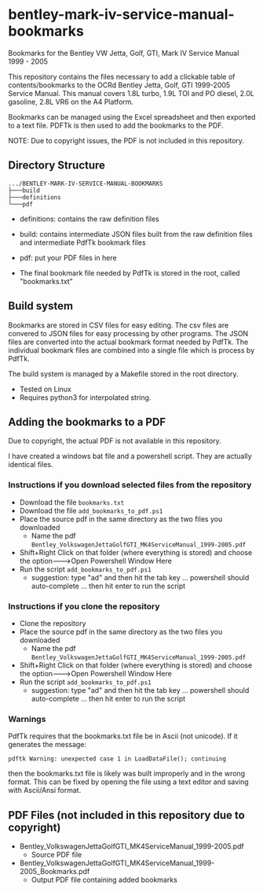 # bentley-mark-iv-service-manual-bookmarks

Bookmarks for the Bentley VW Jetta, Golf, GTI, Mark IV Service Manual 1999 - 2005

This repository contains the files necessary to add a clickable table of contents/bookmarks to the OCRd Bentley Jetta, Golf, GTI 1999-2005 Service Manual.
This manual covers 1.8L turbo, 1.9L TOI and PO diesel, 2.0L gasoline, 2.8L VR6 on the A4 Platform.

Bookmarks can be managed using the Excel spreadsheet and then exported to a text file. PDFTk is then used to add the bookmarks to the PDF.

NOTE: Due to copyright issues, the PDF is not included in this repository.

## Directory Structure

```General
.../BENTLEY-MARK-IV-SERVICE-MANUAL-BOOKMARKS
├───build
├───definitions
└───pdf

```

* definitions: contains the raw definition files

* build: contains intermediate JSON files built from the raw definition files and intermediate PdfTk bookmark files

* pdf: put your PDF files in here

* The final bookmark file needed by PdfTk is stored in the root, called "bookmarks.txt"

## Build system

Bookmarks are stored in CSV files for easy editing. The csv files are convered to JSON files for easy processing by other programs. The JSON files are converted into the actual bookmark format needed by PdfTk. The individual bookmark files are combined into a single file which is process by PdfTk.

The build system is managed by a Makefile stored in the root directory.

* Tested on Linux
* Requires python3 for interpolated string.

## Adding the bookmarks to a PDF

Due to copyright, the actual PDF is not available in this repository.

I have created a windows bat file and a powershell script. They are actually identical files.

### Instructions if you download selected files from the repository

* Download the file ```bookmarks.txt```
* Download the file ```add_bookmarks_to_pdf.ps1```
* Place the source pdf in the same directory as the two files you downloaded
  * Name the pdf ```Bentley_VolkswagenJettaGolfGTI_MK4ServiceManual_1999-2005.pdf```
* Shift+Right Click on that folder (where everything is stored) and choose the option--->Open Powershell Window Here
* Run the script ```add_bookmarks_to_pdf.ps1```
  * suggestion: type "ad" and then hit the tab key ... powershell should auto-complete ... then hit enter to run the script

### Instructions if you clone the repository

* Clone the repository
* Place the source pdf in the same directory as the two files you downloaded
  * Name the pdf ```Bentley_VolkswagenJettaGolfGTI_MK4ServiceManual_1999-2005.pdf```
* Shift+Right Click on that folder (where everything is stored) and choose the option--->Open Powershell Window Here
* Run the script ```add_bookmarks_to_pdf.ps1```
  * suggestion: type "ad" and then hit the tab key ... powershell should auto-complete ... then hit enter to run the script

### Warnings

PdfTk requires that the bookmarks.txt file be in Ascii (not unicode). If it generates the message:

```pdftk Warning: unexpected case 1 in LoadDataFile(); continuing```

then the bookmarks.txt file is likely was built improperly and in the wrong format. This can be fixed by opening the file using a text editor and saving with Ascii/Ansi format.

## PDF Files (not included in this repository due to copyright)

* Bentley_VolkswagenJettaGolfGTI_MK4ServiceManual_1999-2005.pdf
  * Source PDF file
* Bentley_VolkswagenJettaGolfGTI_MK4ServiceManual_1999-2005_Bookmarks.pdf
  * Output PDF file containing added bookmarks
